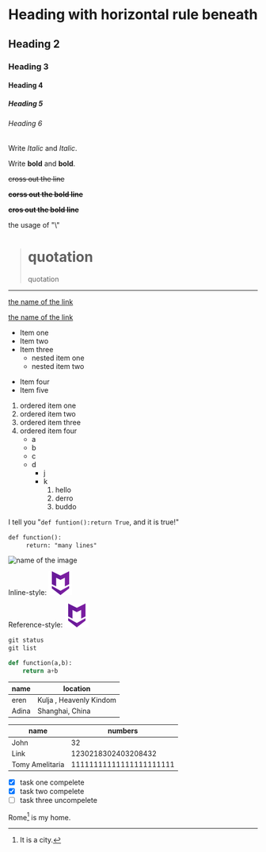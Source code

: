 <!--This is a comment-->

<!--Basic Editing-->

# Heading with horizontal rule beneath

## Heading 2

### Heading 3

#### Heading 4

##### Heading 5

###### Heading 6

Write *Italic* and _Italic_.

Write **bold** and __bold__.

~~cross out the line~~ 

~~**corss out the bold line**~~

**~~cros out the bold line~~**

the usage of "\\"

># quotation
>quotation

---

<!--links-->

[the name of the link](https://www.google.com "hover information")

[the name of the link](https://www.google.com)

<!--Unordered list, you can only nest once-->

* Item one
* Item two
* Item three
  * nested item one
  * nested item two
- Item four
- Item five

<!--Ordered list,don't forget the space after "1."-->

1. ordered item one
1. ordered item two
1. ordered item three
1. ordered item four
   - a
   - b
   - c
   - d
     - j
     - k
       1. hello
       1. derro
       1. buddo


<!--inline code block-->
I tell you "`def funtion():return True`, and it is true!"

<!--code blocks-->
```
def function():
     return: "many lines"
```

<!--Image-->
![name of the image](https://www.google.com/images/branding/googlelogo/2x/googlelogo_color_272x92dp.png "hover information")


Inline-style: 
![alt text](https://github.com/adam-p/markdown-here/raw/master/src/common/images/icon48.png "Logo Title Text 1")

Reference-style: 
![alt text][logo]

[logo]: https://github.com/adam-p/markdown-here/raw/master/src/common/images/icon48.png "Logo Title Text 2"



<!--Github Markdown-->


<!--Code blocks-->
```git
git status
git list
```

```python
def function(a,b):
    return a+b
```

<!--Tables-->

|name  | location                |
|------|-------------------------|
|eren  | Kulja , Heavenly Kindom |
|Adina | Shanghai, China         |

|name|numbers|
|---|---|
|John|32|
|Link|1230218302403208432|
|Tomy Amelitaria|11111111111111111111111|



<!--Task lists-->

* [x] task one compelete
* [x] task two compelete
* [ ] task three uncompelete

<!--foot notes-->
Rome[^1] is my home.

[^1]: It is a city.


<!---->
<!---->
<!---->
<!---->
<!---->
<!---->
<!---->
<!---->
<!---->
<!---->
<!---->

